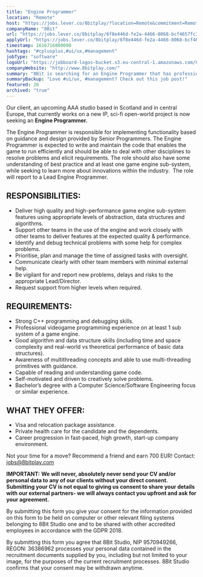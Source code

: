 ```yaml
---
title: "Engine Programmer"
location: "Remote"
host: "https://jobs.lever.co/8bitplay/?location=Remote&commitment=Remote"
companyName: "8Bit"
url: "https://jobs.lever.co/8bitplay/6f8e446d-fe2a-4466-8068-bcf4657fc3c8"
applyUrl: "https://jobs.lever.co/8bitplay/6f8e446d-fe2a-4466-8068-bcf4657fc3c8/apply"
timestamp: 1616716800000
hashtags: "#cplusplus,#ui/ux,#management"
jobType: "software"
logoUrl: "https://jobboard-logos-bucket.s3.eu-central-1.amazonaws.com/8bit"
companyWebsite: "http://www.8bitplay.com/"
summary: "8Bit is searching for an Engine Programmer that has professional videogame programming experience on at least 1 sub system of a game engine."
summaryBackup: "Love #ui/ux, #management? Check out this job post!"
featured: 20
archived: "true"
---
```


Our client, an upcoming AAA studio based in Scotland and in central Europe, that currently works on a new IP, sci-fi open-world project is now seeking an **Engine Programmer.**

The Engine Programmer is responsible for implementing functionality based on guidance and design provided by Senior Programmers. The Engine Programmer is expected to write and maintain the code that enables the game to run efficiently and should be able to deal with other disciplines to resolve problems and elicit requirements. The role should also have some understanding of best practice and at least one game engine sub-system, while seeking to learn more about innovations within the industry.  The role will report to a Lead Engine Programmer. 

## RESPONSIBILITIES:

*   Deliver high quality and high-performance game engine sub-system features using appropriate levels of abstraction, data structures and algorithms.
*   Support other teams in the use of the engine and work closely with other teams to deliver features at the expected quality & performance.
*   Identify and debug technical problems with some help for complex problems.
*   Prioritise, plan and manage the time of assigned tasks with oversight.
*   Communicate clearly with other team members with minimal external help.
*   Be vigilant for and report new problems, delays and risks to the appropriate Lead/Director.
*   Request support from higher levels when required.

## REQUIREMENTS:

*   Strong C++ programming and debugging skills.
*   Professional videogame programming experience on at least 1 sub system of a game engine.
*   Good algorithm and data structure skills (including time and space complexity and real-world vs theoretical performance of basic data structures).
*   Awareness of multithreading concepts and able to use multi-threading primitives with guidance.
*   Capable of reading and understanding game code.
*   Self-motivated and driven to creatively solve problems.
*   Bachelor’s degree with a Computer Science/Software Engineering focus or similar experience.

## WHAT THEY OFFER:

*   Visa and relocation package assistance. 
*   Private health care for the candidate and the dependents.
*   Career progression in fast-paced, high growth, start-up company environment.

Not your time for a move? Recommend a friend and earn 700 EUR! Contact: jobs@8bitplay.com

**IMPORTANT:** **We will never, absolutely never send your CV and/or personal data to any of our clients without your direct consent. Submitting your CV is not equal to giving us consent to share your details with our external partners- we will always contact you upfront and ask for your agreement.**

By submitting this form you give your consent for the information provided on this form to be held on computer or other relevant filing systems belonging to 8Bit Studio one and to be shared with other accredited employees in accordance with the GDPR 2018.

By submitting this form you agree that 8Bit Studio, NIP 9570949266, REGON: 36386962 processes your personal data contained in the recruitment documents supplied by you, including but not limited to your image, for the purposes of the current recruitment processes. 8Bit Studio confirms that your consent may be withdrawn anytime.
